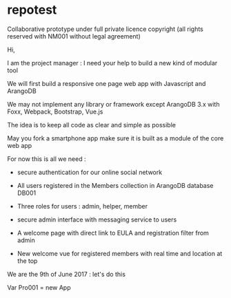 # repotest

Collaborative prototype under full private licence copyright (all rights reserved with NM001 without legal agreement)

Hi, 

I am the project manager : I need your help to build a new kind of modular tool

We will first build a responsive one page web app with Javascript and ArangoDB 

We may not implement any library or framework except ArangoDB 3.x with Foxx, Webpack, Bootstrap, Vue.js 

The idea is to keep all code as clear and simple as possible

May you fork a smartphone app make sure it is built as a module of the core web app


For now this is all we need :

- secure authentication for our online social network 

- All users registered in the Members collection in ArangoDB database DB001

- Three roles for users : admin, helper, member 

- secure admin interface with messaging service to users

- A welcome page with direct link to EULA and registration filter from admin

- New welcome vue for registered members with real time and location at the top


We are the 9th of June 2017 : let's do this 

Var Pro001 = new App










